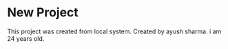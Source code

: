 # New Project

This project was created from local system. 
Created by ayush sharma.
i am 24 years old.
